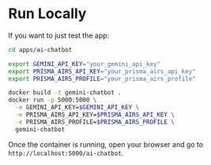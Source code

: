 # Run Locally

If you want to just test the app:

```sh
cd apps/ai-chatbot

export GEMINI_API_KEY="your_gemini_api_key"
export PRISMA_AIRS_API_KEY="your_prisma_airs_api_key"
export PRISMA_AIRS_PROFILE="your_prisma_airs_profile"

docker build -t gemini-chatbot .
docker run -p 5000:5000 \
  -e GEMINI_API_KEY=$GEMINI_API_KEY \
  -e PRISMA_AIRS_API_KEY=$PRISMA_AIRS_API_KEY \
  -e PRISMA_AIRS_PROFILE=$PRISMA_AIRS_PROFILE \
  gemini-chatbot
```

Once the container is running, open your browser and go to `http://localhost:5000/ai-chatbot`.
